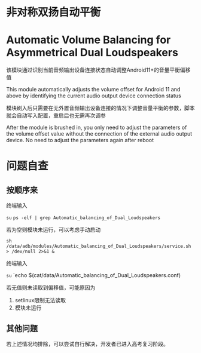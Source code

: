 # 非对称双扬自动平衡

# Automatic Volume Balancing for Asymmetrical Dual Loudspeakers

该模块通过识别当前音频输出设备连接状态自动调整Android11+的音量平衡偏移值

This module automatically adjusts the volume offset for Android 11 and above by identifying the current audio output device connection status

模块刷入后只需要在无外置音频输出设备连接的情况下调整音量平衡的参数，脚本就会自动写入配置，重启后也无需再次调参

After the module is brushed in, you only need to adjust the parameters of the volume offset value without the connection of the external audio output device. No need to adjust the parameters again after reboot

# 问题自查

## 按顺序来

终端输入

`su`
`ps -elf | grep Automatic_balancing_of_Dual_Loudspeakers`

若为空则模块未运行，可以考虑手动启动

`sh /data/adb/modules/Automatic_balancing_of_Dual_Loudspeakers/service.sh > /dev/null 2>&1 &`

终端输入

`su`
`echo $(cat/data/Automatic_balancing_of_Dual_Loudspeakers.conf)

若无值则未读取到偏移值，可能原因为
1. setlinux限制无法读取
2. 模块未运行

## 其他问题

若上述情况均排除，可以尝试自行解决，开发者已进入高考复习阶段。